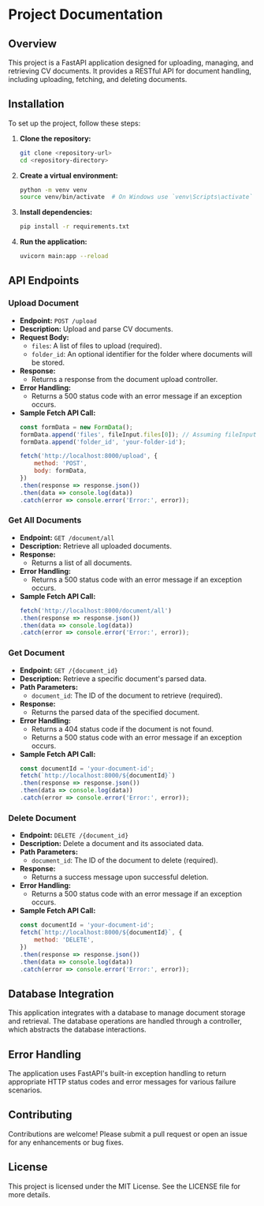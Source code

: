 # Project Documentation

## Overview

This project is a FastAPI application designed for uploading, managing, and retrieving CV documents. It provides a RESTful API for document handling, including uploading, fetching, and deleting documents.

## Installation

To set up the project, follow these steps:

1. **Clone the repository:**
   ```bash
   git clone <repository-url>
   cd <repository-directory>
   ```

2. **Create a virtual environment:**
   ```bash
   python -m venv venv
   source venv/bin/activate  # On Windows use `venv\Scripts\activate`
   ```

3. **Install dependencies:**
   ```bash
   pip install -r requirements.txt
   ```

4. **Run the application:**
   ```bash
   uvicorn main:app --reload
   ```

## API Endpoints

### Upload Document

- **Endpoint:** `POST /upload`
- **Description:** Upload and parse CV documents.
- **Request Body:**
  - `files`: A list of files to upload (required).
  - `folder_id`: An optional identifier for the folder where documents will be stored.
- **Response:**
  - Returns a response from the document upload controller.
- **Error Handling:**
  - Returns a 500 status code with an error message if an exception occurs.
- **Sample Fetch API Call:**
  ```javascript
  const formData = new FormData();
  formData.append('files', fileInput.files[0]); // Assuming fileInput is an input element of type file
  formData.append('folder_id', 'your-folder-id');

  fetch('http://localhost:8000/upload', {
      method: 'POST',
      body: formData,
  })
  .then(response => response.json())
  .then(data => console.log(data))
  .catch(error => console.error('Error:', error));
  ```

### Get All Documents

- **Endpoint:** `GET /document/all`
- **Description:** Retrieve all uploaded documents.
- **Response:**
  - Returns a list of all documents.
- **Error Handling:**
  - Returns a 500 status code with an error message if an exception occurs.
- **Sample Fetch API Call:**
  ```javascript
  fetch('http://localhost:8000/document/all')
  .then(response => response.json())
  .then(data => console.log(data))
  .catch(error => console.error('Error:', error));
  ```

### Get Document

- **Endpoint:** `GET /{document_id}`
- **Description:** Retrieve a specific document's parsed data.
- **Path Parameters:**
  - `document_id`: The ID of the document to retrieve (required).
- **Response:**
  - Returns the parsed data of the specified document.
- **Error Handling:**
  - Returns a 404 status code if the document is not found.
  - Returns a 500 status code with an error message if an exception occurs.
- **Sample Fetch API Call:**
  ```javascript
  const documentId = 'your-document-id';
  fetch(`http://localhost:8000/${documentId}`)
  .then(response => response.json())
  .then(data => console.log(data))
  .catch(error => console.error('Error:', error));
  ```

### Delete Document

- **Endpoint:** `DELETE /{document_id}`
- **Description:** Delete a document and its associated data.
- **Path Parameters:**
  - `document_id`: The ID of the document to delete (required).
- **Response:**
  - Returns a success message upon successful deletion.
- **Error Handling:**
  - Returns a 500 status code with an error message if an exception occurs.
- **Sample Fetch API Call:**
  ```javascript
  const documentId = 'your-document-id';
  fetch(`http://localhost:8000/${documentId}`, {
      method: 'DELETE',
  })
  .then(response => response.json())
  .then(data => console.log(data))
  .catch(error => console.error('Error:', error));
  ```

## Database Integration

This application integrates with a database to manage document storage and retrieval. The database operations are handled through a controller, which abstracts the database interactions.

## Error Handling

The application uses FastAPI's built-in exception handling to return appropriate HTTP status codes and error messages for various failure scenarios.

## Contributing

Contributions are welcome! Please submit a pull request or open an issue for any enhancements or bug fixes.

## License

This project is licensed under the MIT License. See the LICENSE file for more details.


